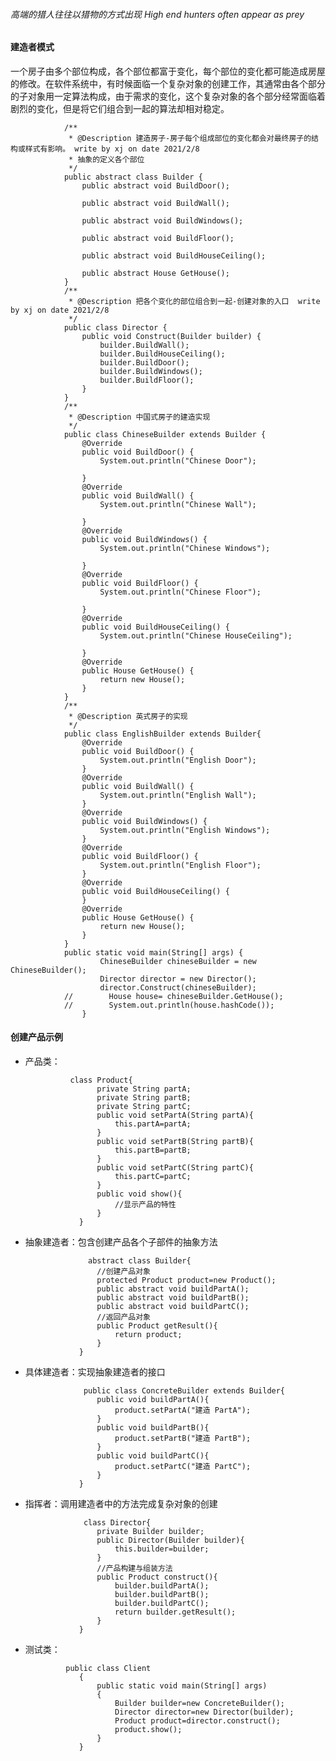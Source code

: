 ###### 高端的猎人往往以猎物的方式出现 High end hunters often appear as prey
#### 建造者模式
一个房子由多个部位构成，各个部位都富于变化，每个部位的变化都可能造成房屋的修改。在软件系统中，有时候面临一个复杂对象的创建工作，其通常由各个部分的子对象用一定算法构成，由于需求的变化，这个复杂对象的各个部分经常面临着剧烈的变化，但是将它们组合到一起的算法却相对稳定。

                /**
                 * @Description 建造房子-房子每个组成部位的变化都会对最终房子的结构或样式有影响。 write by xj on date 2021/2/8
                 * 抽象的定义各个部位
                 */
                public abstract class Builder {
                    public abstract void BuildDoor();

                    public abstract void BuildWall();

                    public abstract void BuildWindows();

                    public abstract void BuildFloor();

                    public abstract void BuildHouseCeiling();

                    public abstract House GetHouse();
                }
                /**
                 * @Description 把各个变化的部位组合到一起-创建对象的入口  write by xj on date 2021/2/8
                 */
                public class Director {
                    public void Construct(Builder builder) {
                        builder.BuildWall();
                        builder.BuildHouseCeiling();
                        builder.BuildDoor();
                        builder.BuildWindows();
                        builder.BuildFloor();
                    }
                }
                /**
                 * @Description 中国式房子的建造实现
                 */
                public class ChineseBuilder extends Builder {
                    @Override
                    public void BuildDoor() {
                        System.out.println("Chinese Door");

                    }
                    @Override
                    public void BuildWall() {
                        System.out.println("Chinese Wall");

                    }
                    @Override
                    public void BuildWindows() {
                        System.out.println("Chinese Windows");

                    }
                    @Override
                    public void BuildFloor() {
                        System.out.println("Chinese Floor");

                    }
                    @Override
                    public void BuildHouseCeiling() {
                        System.out.println("Chinese HouseCeiling");

                    }
                    @Override
                    public House GetHouse() {
                        return new House();
                    }
                }
                /**
                 * @Description 英式房子的实现
                 */
                public class EnglishBuilder extends Builder{
                    @Override
                    public void BuildDoor() {
                        System.out.println("English Door");
                    }
                    @Override
                    public void BuildWall() {
                        System.out.println("English Wall");
                    }
                    @Override
                    public void BuildWindows() {
                        System.out.println("English Windows");
                    }
                    @Override
                    public void BuildFloor() {
                        System.out.println("English Floor");
                    }
                    @Override
                    public void BuildHouseCeiling() {
                    }
                    @Override
                    public House GetHouse() {
                        return new House();
                    }
                }
                public static void main(String[] args) {
                        ChineseBuilder chineseBuilder = new ChineseBuilder();
                        Director director = new Director();
                        director.Construct(chineseBuilder);
                //        House house= chineseBuilder.GetHouse();
                //        System.out.println(house.hashCode());
                    }
#### 创建产品示例

* 产品类：
        
                class Product{
                      private String partA;
                      private String partB;
                      private String partC;
                      public void setPartA(String partA){
                          this.partA=partA;
                      }
                      public void setPartB(String partB){
                          this.partB=partB;
                      }
                      public void setPartC(String partC){
                          this.partC=partC;
                      }
                      public void show(){
                          //显示产品的特性
                      }
                  }
* 抽象建造者：包含创建产品各个子部件的抽象方法
            
                    abstract class Builder{
                      //创建产品对象
                      protected Product product=new Product();
                      public abstract void buildPartA();
                      public abstract void buildPartB();
                      public abstract void buildPartC();
                      //返回产品对象
                      public Product getResult(){
                          return product;
                      }
                  }
* 具体建造者：实现抽象建造者的接口

                   public class ConcreteBuilder extends Builder{
                      public void buildPartA(){
                          product.setPartA("建造 PartA");
                      }
                      public void buildPartB(){
                          product.setPartB("建造 PartB");
                      }
                      public void buildPartC(){
                          product.setPartC("建造 PartC");
                      }
                  }
* 指挥者：调用建造者中的方法完成复杂对象的创建

                   class Director{
                      private Builder builder;
                      public Director(Builder builder){
                          this.builder=builder;
                      }
                      //产品构建与组装方法
                      public Product construct(){
                          builder.buildPartA();
                          builder.buildPartB();
                          builder.buildPartC();
                          return builder.getResult();
                      }
                  }
* 测试类：

               public class Client
                  {
                      public static void main(String[] args)
                      {
                          Builder builder=new ConcreteBuilder();
                          Director director=new Director(builder);
                          Product product=director.construct();
                          product.show();
                      }
                  }
